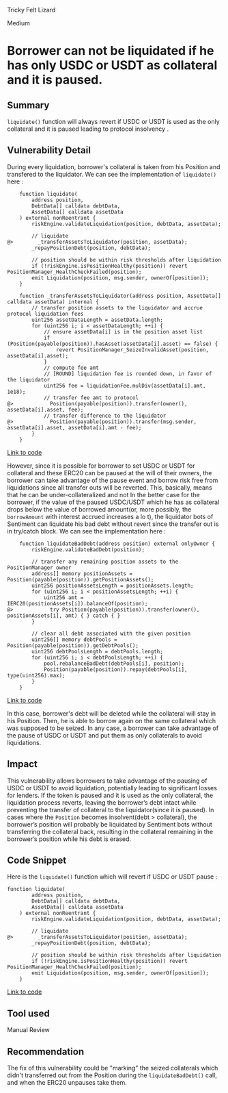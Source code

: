 Tricky Felt Lizard

Medium

# Borrower can not be liquidated if he has only USDC or USDT as collateral and it is paused.

## Summary
```liquidate()``` function will always revert if USDC or USDT is used as the only collateral and it is paused leading to protocol insolvency .

## Vulnerability Detail
During every liquidation, borrower's collateral is taken from his Position and transfered to the liquidator. We can see the implementation of ```liquidate()``` here :
```solidity
    function liquidate(
        address position,
        DebtData[] calldata debtData,
        AssetData[] calldata assetData
    ) external nonReentrant {
        riskEngine.validateLiquidation(position, debtData, assetData);

        // liquidate
@>        _transferAssetsToLiquidator(position, assetData);
        _repayPositionDebt(position, debtData);

        // position should be within risk thresholds after liquidation
        if (!riskEngine.isPositionHealthy(position)) revert PositionManager_HealthCheckFailed(position);
        emit Liquidation(position, msg.sender, ownerOf[position]);
    }

    function _transferAssetsToLiquidator(address position, AssetData[] calldata assetData) internal {
        // transfer position assets to the liquidator and accrue protocol liquidation fees
        uint256 assetDataLength = assetData.length;
        for (uint256 i; i < assetDataLength; ++i) {
            // ensure assetData[i] is in the position asset list
            if (Position(payable(position)).hasAsset(assetData[i].asset) == false) {
                revert PositionManager_SeizeInvalidAsset(position, assetData[i].asset);
            }
            // compute fee amt
            // [ROUND] liquidation fee is rounded down, in favor of the liquidator
            uint256 fee = liquidationFee.mulDiv(assetData[i].amt, 1e18);
            // transfer fee amt to protocol
@>            Position(payable(position)).transfer(owner(), assetData[i].asset, fee);
            // transfer difference to the liquidator
@>            Position(payable(position)).transfer(msg.sender, assetData[i].asset, assetData[i].amt - fee);
        }
    }
```
[Link to code](https://github.com/sherlock-audit/2024-08-sentiment-v2/blob/0b472f4bffdb2c7432a5d21f1636139cc01561a5/protocol-v2/src/PositionManager.sol#L430-L444)

However, since it is possible for borrower to set USDC or USDT for collateral and these ERC20 can be paused at the will of their owners, the borrower can take advantage of the pause event and borrow risk free from liquidations since all transfer outs will be reverted. This, basically, means that he can be under-collateralized and not  In the better case for the borrower, if the value of the paused USDC/USDT which he has as collateral drops below the value of borrowed amount(or, more possibly, the ```borrowAmount``` with interest accrued increases a lo t), the liquidator bots of Sentiment can liquidate his bad debt without revert since the transfer out is in try/catch block. We can see the implementation here :
```solidity
    function liquidateBadDebt(address position) external onlyOwner {
        riskEngine.validateBadDebt(position);

        // transfer any remaining position assets to the PositionManager owner
        address[] memory positionAssets = Position(payable(position)).getPositionAssets();
        uint256 positionAssetsLength = positionAssets.length;
        for (uint256 i; i < positionAssetsLength; ++i) {
            uint256 amt = IERC20(positionAssets[i]).balanceOf(position);
@>            try Position(payable(position)).transfer(owner(), positionAssets[i], amt) { } catch { }
        }

        // clear all debt associated with the given position
        uint256[] memory debtPools = Position(payable(position)).getDebtPools();
        uint256 debtPoolsLength = debtPools.length;
        for (uint256 i; i < debtPoolsLength; ++i) {
            pool.rebalanceBadDebt(debtPools[i], position);
            Position(payable(position)).repay(debtPools[i], type(uint256).max);
        }
    }
```
[Link to code](https://github.com/sherlock-audit/2024-08-sentiment-v2/blob/0b472f4bffdb2c7432a5d21f1636139cc01561a5/protocol-v2/src/PositionManager.sol#L446C5-L464C6)

In this case, borrower's debt will be deleted while the collateral will stay in his Position. Then, he is able to borrow again on the same collateral which was supposed to be seized. In any case, a borrower can take advantage of the pause of USDC or USDT and put them as only collaterals to avoid liquidations. 

## Impact
This vulnerability allows borrowers to take advantage of the pausing of USDC or USDT to avoid liquidation, potentially leading to significant losses for lenders. If the token is paused and it is used as the only collateral, the liquidation process reverts, leaving the borrower’s debt intact while preventing the transfer of collateral to the liquidator(since it is paused). In cases where the ```Position``` becomes insolvent(debt > collateral), the borrower’s position will probably be liquidated by Sentiment bots without transferring the collateral back, resulting in the collateral remaining in the borrower’s position while his debt is erased.

## Code Snippet
Here is the ```liquidate()``` function which will revert if USDC or USDT pause : 
```solidity
function liquidate(
        address position,
        DebtData[] calldata debtData,
        AssetData[] calldata assetData
    ) external nonReentrant {
        riskEngine.validateLiquidation(position, debtData, assetData);

        // liquidate
@>        _transferAssetsToLiquidator(position, assetData);
        _repayPositionDebt(position, debtData);

        // position should be within risk thresholds after liquidation
        if (!riskEngine.isPositionHealthy(position)) revert PositionManager_HealthCheckFailed(position);
        emit Liquidation(position, msg.sender, ownerOf[position]);
    }
```
[Link to code](https://github.com/sherlock-audit/2024-08-sentiment-v2/blob/0b472f4bffdb2c7432a5d21f1636139cc01561a5/protocol-v2/src/PositionManager.sol#L430C5-L444C6)

## Tool used
Manual Review

## Recommendation
The fix of this vulnerability could be "marking" the seized collaterals which didn't transferred out from the Position during the ```liquidateBadDebt()``` call, and when the ERC20 unpauses take them.
